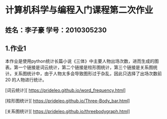 # 计算机科学与编程入门课程第二次作业

## 姓名：李子豪 学号：2010305230

## 1.作业1

本作业是使用python统计长篇小说《三体》中主要人物出场次数，进而生成的图表。第一个链接是词云统计，第二个链接是柱形图统计，第三个链接是关系图统计。关系图统计中，由于人物太多会导致图形过于杂乱，因此只选择了出场次数前20 的人物进行统计。

[词云统计][ https://prideleo.github.io/word_frequency.html]

[柱形图统计][ https://prideleo.github.io/Three-Body_bar.html]

[关系图统计][ https://prideleo.github.io/threebodygraph.html]


